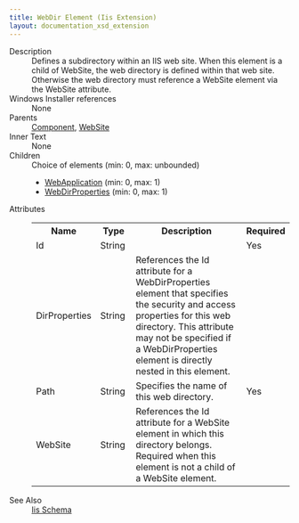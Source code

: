 ```yaml
---
title: WebDir Element (Iis Extension)
layout: documentation_xsd_extension
---
```

<dl>
  <dt>Description</dt>
  <dd>Defines a subdirectory within an IIS web site. When this element is a child of WebSite, the web directory is defined within that web site. Otherwise the web directory must reference a WebSite element via the WebSite attribute.</dd>
  <dt>Windows Installer references</dt>
  <dd>None</dd>
  <dt>Parents</dt>
  <dd>
    <a href="../../wix/component/">Component</a>, <a href="../../iis/website" class="extension">WebSite</a></dd>
  <dt>Inner Text</dt>
  <dd>None</dd>
  <dt>Children</dt>
  <dd>Choice of elements (min: 0, max: unbounded)<ul><li><a href="../../iis/webapplication" class="extension">WebApplication</a> (min: 0, max: 1)</li><li><a href="../../iis/webdirproperties" class="extension">WebDirProperties</a> (min: 0, max: 1)</li></ul></dd>
  <dt>Attributes</dt>
  <dd>
    <table cellspacing="0" cellpadding="0" class="schema">
      <tr>
        <th width="15%">Name</th>
        <th width="15%">Type</th>
        <th width="65%">Description</th>
        <th width="15%">Required</th>
      </tr>
      <tr>
        <td>Id</td>
        <td>String</td>
        <td>&nbsp;</td>
        <td>Yes</td>
      </tr>
      <tr>
        <td>DirProperties</td>
        <td>String</td>
        <td>                         References the Id attribute for a WebDirProperties element that specifies the security and access properties for this web directory.                         This attribute may not be specified if a WebDirProperties element is directly nested in this element.                     </td>
        <td>&nbsp;</td>
      </tr>
      <tr>
        <td>Path</td>
        <td>String</td>
        <td>Specifies the name of this web directory.</td>
        <td>Yes</td>
      </tr>
      <tr>
        <td>WebSite</td>
        <td>String</td>
        <td>References the Id attribute for a WebSite element in which this directory belongs. Required when this element is not a child of a WebSite element.</td>
        <td>&nbsp;</td>
      </tr>
    </table>
  </dd>
  <dt>See Also</dt>
  <dd>
    <a href="../">Iis Schema</a>
  </dd>
</dl>
